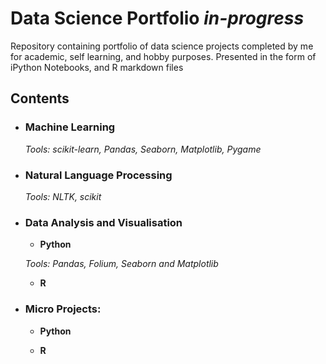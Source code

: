 # Data Science Portfolio *in-progress*
Repository containing portfolio of data science projects completed by me for academic, self learning, and hobby purposes. Presented in the form of iPython Notebooks, and R markdown files
## Contents

- ### Machine Learning


  _Tools: scikit-learn, Pandas, Seaborn, Matplotlib, Pygame_ 


- ### Natural Language Processing
  _Tools: NLTK, scikit_


- ### Data Analysis and Visualisation
  - __Python__

  _Tools: Pandas, Folium, Seaborn and Matplotlib_
  
  - __R__ 


- ### Micro Projects: 
  - __Python__


   - __R__
